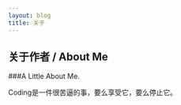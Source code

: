 ```yaml
---
layout: blog
title: 关于
---
```


## 关于作者 / About Me

###A Little About Me.

Coding是一件很苦逼的事，要么享受它，要么停止它。
